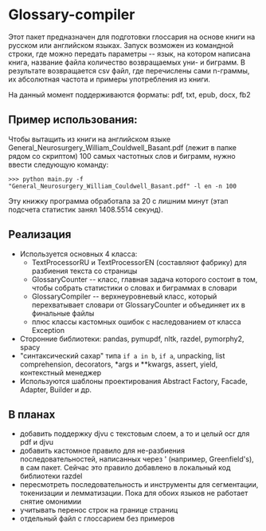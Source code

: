 # Glossary-compiler
Этот пакет предназначен для подготовки глоссария на основе книги на русском или английском языках.
Запуск возможен из командной строки, где можно передать параметры -- язык, на котором написана книга, название файла количество возвращаемых уни- и биграмм.
В результате возвращается csv файл, где перечислены сами n-граммы, их абсолютная частота и примеры употребления из книги. 

На данный момент поддерживаются форматы: pdf, txt, epub, docx, fb2

## Пример использования:
Чтобы вытащить из книги на английском языке General_Neurosurgery_William_Couldwell_Basant.pdf (лежит в папке рядом со скриптом) 100 самых частотных слов и биграмм, нужно ввести следующую команду:
```
>>> python main.py -f "General_Neurosurgery_William_Couldwell_Basant.pdf" -l en -n 100
```
Эту книжку программа обработала за 20 с лишним минут (этап подсчета статистик занял 1408.5514 секунд).

## Реализация
- Используется основных 4 класса:
  - TextProcessorRU и TextProcessorEN (составляют фабрику) для разбиения текста со страницы
  - GlossaryCounter -- класс, главная задача которого состоит в том, чтобы собрать статистики о словах и биграммах в словари 
  - GlossaryCompiler -- верхнеуровневый класс, который перехватывает словари от GlossaryCounter и объединяет их в финальные файлы
  - плюс классы кастомных ошибок с наследованием от класса Exception
- Сторонние библиотеки: pandas, pymupdf, nltk, razdel, pymorphy2, spacy
- "синтаксический сахар" типа `if a in b`, `if a`, unpacking, list comprehension, decorators, *args и **kwargs, assert, yield, контекстный менеджер
- Используются шаблоны проектирования Abstract Factory, Facade, Adapter, Builder и др.

## В планах
- добавить поддержку djvu с текстовым слоем, а то и целый ocr для pdf и djvu
- добавить кастомное правило для не-разбиения последовательностей, написанных через ' (например, Greenfield's), в сам пакет. Сейчас это правило добавлено в локальный код библиотеки razdel
- пересмотреть последовательность и инструменты для сегментации, токенизации и лемматизации. Пока для обоих языков не работает снятие омонимии
- учитывать перенос строк на границе страниц
- отдельный файл с глоссарием без примеров